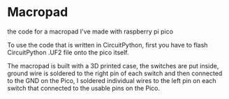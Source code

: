 # Macropad
the code for a macropad I've made with raspberry pi pico 

To use the code that is written in CircuitPython, first you have to flash CircuitPython .UF2 file onto the pico itself.

The macropad is built with a 3D printed case, the switches are put inside, ground wire is soldered to the right pin of each switch and then connected to the GND on the Pico,
I soldered individual wires to the left pin on each switch that connected to the usable pins on the Pico.

